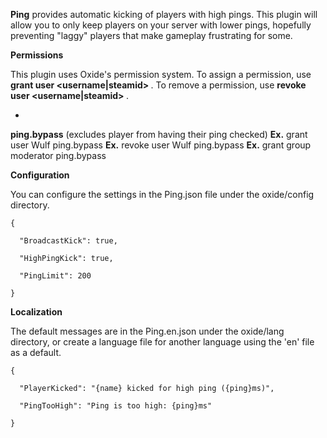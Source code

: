 **Ping** provides automatic kicking of players with high pings. This plugin will allow you to only keep players on your server with lower pings, hopefully preventing "laggy" players that make gameplay frustrating for some.

**Permissions**

This plugin uses Oxide's permission system. To assign a permission, use **grant user <username|steamid> <permission>**. To remove a permission, use **revoke user <username|steamid> <permission>**.


* 
**ping.bypass** (excludes player from having their ping checked)
**Ex.** grant user Wulf ping.bypass
**Ex.** revoke user Wulf ping.bypass
**Ex.** grant group moderator ping.bypass


**Configuration**

You can configure the settings in the Ping.json file under the oxide/config directory.

````
{

  "BroadcastKick": true,

  "HighPingKick": true,

  "PingLimit": 200

}
````


**Localization**

The default messages are in the Ping.en.json under the oxide/lang directory, or create a language file for another language using the 'en' file as a default.

````
{

  "PlayerKicked": "{name} kicked for high ping ({ping}ms)",

  "PingTooHigh": "Ping is too high: {ping}ms"

}
````